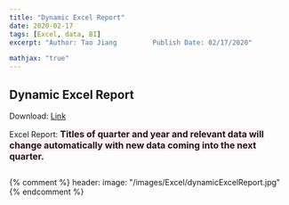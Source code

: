 ```yaml
---
title: "Dynamic Excel Report"
date: 2020-02-17
tags: [Excel, data, BI]
excerpt: "Author: Tao Jiang	    	Publish Date: 02/17/2020"

mathjax: "true" 
---
```

## Dynamic Excel Report

Download: [Link](https://github.com/taojiangdt/Excel)

Excel Report:
<font style="background:LavenderBlush" size="3"><b>Titles of quarter and year and relevant data will change automatically with new data coming into the next quarter.</b></font> 

<img src="{{ site.url }}{{ site.baseurl }}/images/Excel/dynamicExcelReport.jpg" alt="">

{% comment %}
header:
  image: "/images/Excel/dynamicExcelReport.jpg"
{% endcomment %}